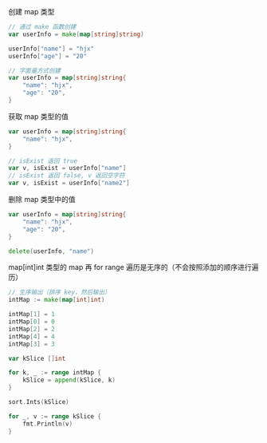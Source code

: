 <!--
 * @Author: xinghe 2650710561@qq.com
 * @Date: 2024-08-03 11:02:41
 * @LastEditors: xinghe 2650710561@qq.com
 * @LastEditTime: 2024-08-03 12:01:23
 * @FilePath: /go-study/summary/11.map类型.md
 * @Description: 这是默认设置,请设置`customMade`, 打开koroFileHeader查看配置 进行设置: https://github.com/OBKoro1/koro1FileHeader/wiki/%E9%85%8D%E7%BD%AE
-->
创建 map 类型
```go
// 通过 make 函数创建
var userInfo = make(map[string]string)

userInfo["name"] = "hjx"
userInfo["age"] = "20"

// 字面量方式创建
var userInfo = map[string]string{
    "name": "hjx",
    "age": "20",
}
```

获取 map 类型的值
```go
var userInfo = map[string]string{
    "name": "hjx",
}

// isExist 返回 true
var v, isExist = userInfo["name"]
// isExist 返回 false, v 返回空字符 
var v, isExist = userInfo["name2"]
```

删除 map 类型中的值
```go
var userInfo = map[string]string{
    "name": "hjx",
    "age": "20",
}

delete(userInfo, "name") 
```

map[int]int 类型的 map 再 for range 遍历是无序的（不会按照添加的顺序进行遍历）
```go 
// 生序输出（排序 key，然后输出）
intMap := make(map[int]int)

intMap[1] = 1
intMap[0] = 0 
intMap[2] = 2
intMap[4] = 4
intMap[3] = 3

var kSlice []int

for k, _ := range intMap {
    kSlice = append(kSlice, k)
}

sort.Ints(kSlice)

for _, v := range kSlice {
    fmt.Println(v)
}
```